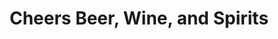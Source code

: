 ---
title: "Cheers Beer, Wine, and Spirits"
url: /berlin/cheers-beer-wine-and-spirits/
shop: alcohol
---